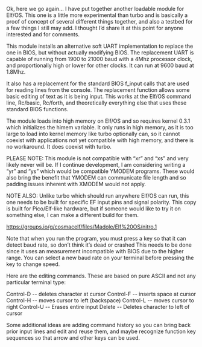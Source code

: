 Ok, here we go again… I have put together another loadable module for Elf/OS. This one is a little more experimental than turbo and is basically a proof of concept of several different things together, and also a testbed for a few things I still may add. I thought I’d share it at this point for anyone interested and for comments.

This module installs an alternative soft UART implementation to replace the one in BIOS, but without actually modifying BIOS. The replacement UART is capable of running from 1900 to 21000 baud with a 4Mhz processor clock, and proportionally high or lower for other clocks. It can run at 9600 baud at 1.8Mhz.

It also has a replacement for the standard BIOS f_input calls that are used for reading lines from the console. The replacement function allows some basic editing of text as it is being input. This works at the Elf/OS command line, Rc/basic, Rc/forth, and theoretically everything else that uses these standard BIOS functions.

The module loads into high memory on Elf/OS and so requires kernel 0.3.1 which initializes the himem variable. It only runs in high memory, as it is too large to load into kernel memory like turbo optionally can, so it cannot coexist with applications not yet compatible with high memory, and there is no workaround. It does coexist with turbo.

PLEASE NOTE: This module is not compatible with “xr” and “xs” and very likely never will be. If I continue development, I am considering writing a “yr” and “ys” which would be compatible YMODEM programs. These would also bring the benefit that YMODEM can communicate file length and so padding issues inherent with XMODEM would not apply.

NOTE ALSO: Unlike turbo which should run anywhere Elf/OS can run, this one needs to be built for specific EF input pins and signal polarity. This copy is built for Pico/Elf-like hardware, but if someone would like to try it on something else, I can make a different build for them.

https://groups.io/g/cosmacelf/files/Madole/Elf%20OS/nitro.1

Note that when you run the program, you must press a key so that it can detect baud rate, so don’t think it’s dead or crashed This needs to be done since it uses an measurement incompatible with BIOS due to the higher range. You can select a new baud rate on your terminal before pressing the key to change speed.

Here are the editing commands. These are based on pure ASCII and not any particular terminal type:

Control-D -- deletes character at cursor
Control-F -- inserts space at cursor
Control-H -- moves cursor to left (backspace)
Control-L -- moves cursor to right
Control-U -- Erases entire input
Delete -- Deletes character to left of cursor

Some additional ideas are adding command history so you can bring back prior input lines and edit and reuse them, and maybe recognize function key sequences so that arrow and other keys can be used.

